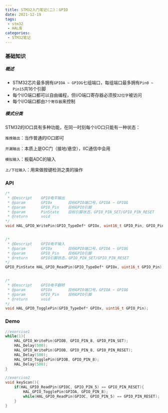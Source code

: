 ```yaml
---
title: STM32入门笔记(二)：GPIO
date: 2021-12-19
tags:
 - stm32
 - HAL库
categories:
 - STM32笔记
---
```


### 基础知识

##### 概述

- STM32芯片最多拥有`GPIOA ~ GPIOG`七组端口，每组端口最多拥有`Pin0 ~ Pin15`共16个引脚
- 每个I/O端口都可以自由编程，但I/O端口寄存器必须按`32位字`被访问
- 每个I/O端口都由`7个寄存器`来控制



##### 模式分类

STM32的IO口具有多种功能，在同一时刻每个I/O口只能有一种状态：

`推挽输出`：当作普通的IO口即可

`开漏输出`：本质上是OC门（接地/悬空），IIC通信中会用

`模拟输入`：板载ADC的输入

`上/下拉输入`：用来做按键检测之类的操作



### API

```c
/*
 * @Descript	GPIO电平输出
 * @param		GPIOx 		目标GPIO端口号，GPIOA ~ GPIOG
 * @param 		GPIO_Pin 	目标GPIO引脚
 * @param		PinState	目标引脚状态，GPIO_PIN_SET/GPIO_PIN_RESET
 * @return		void
*/
void HAL_GPIO_WritePin(GPIO_TypeDef* GPIOx, uint16_t GPIO_Pin, GPIO_PinState PinState);


/*
 * @Descript	GPIO电平输入
 * @param		GPIOx 		目标GPIO端口号，GPIOA ~ GPIOG
 * @param 		GPIO_Pin 	目标GPIO引脚
 * @return		GPIO引脚状态，GPIO_PIN_SET/GPIO_PIN_RESET
*/
GPIO_PinState HAL_GPIO_ReadPin(GPIO_TypeDef* GPIOx, uint16_t GPIO_Pin);


/*
 * @Descript	GPIO电平翻转
 * @param 		GPIOx		目标GPIO端口号，GPIOA ~ GPIOG
 * @param		GPIO_Pin	目标GPIO引脚
 * @return		void
*/
void HAL_GPIO_TogglePin(GPIO_TypeDef* GPIOx, uint16_t GPIO_Pin);
```



### Demo

```c
//exercise1
while(1){
    HAL_GPIO_WritePin(GPIOB, GPIO_PIN_8, GPIO_PIN_SET);
    HAL_Delay(500);
    HAL_GPIO_WritePin(GPIOB, GPIO_PIN_8, GPIO_PIN_RESET);
    HAL_Delay(500);
    HAL_GPIO_TogglePin(GPIOB, GPIO_PIN_8);
    HAL_Delay(500);
}

//exercise2
void keyScan(){
    if(HAL_GPIO_ReadPin(GPIOC, GPIO_PIN_5) == GPIO_PIN_RESET){
        HAL_GPIO_TogglePin(GPIOA, GPIO_PIN_8);
        while(HAL_GPIO_ReadPin(GPIOC, GPIO_PIN_5) == GPIO_PIN_RESET);
    }
}
```